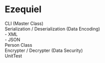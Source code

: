 # Ezequiel #


CLI (Master Class)  
Serialization / Deserialization (Data Encoding)  
    - XML  
    - JSON  
Person Class  
Encrypter / Decrypter (Data Security)  
UnitTest  